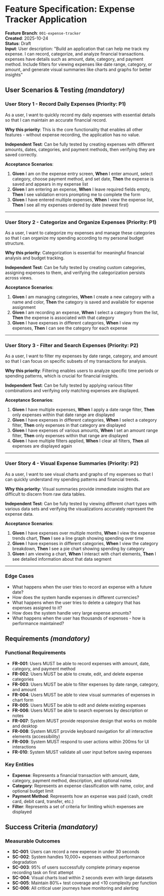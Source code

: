 # Feature Specification: Expense Tracker Application

**Feature Branch**: `001-expense-tracker`  
**Created**: 2025-10-24  
**Status**: Draft  
**Input**: User description: "Build an application that can help me track my expense. I can record, categorize, and analyze financial transactions. expenses have details such as amount, date, category, and payment method. Include filters for viewing expenses like date range, category, or amount, and generate visual summaries like charts and graphs for better insights"

## User Scenarios & Testing *(mandatory)*

### User Story 1 - Record Daily Expenses (Priority: P1)

As a user, I want to quickly record my daily expenses with essential details so that I can maintain an accurate financial record.

**Why this priority**: This is the core functionality that enables all other features - without expense recording, the application has no value.

**Independent Test**: Can be fully tested by creating expenses with different amounts, dates, categories, and payment methods, then verifying they are saved correctly.

**Acceptance Scenarios**:

1. **Given** I am on the expense entry screen, **When** I enter amount, select category, choose payment method, and set date, **Then** the expense is saved and appears in my expense list
2. **Given** I am entering an expense, **When** I leave required fields empty, **Then** I see validation errors prompting me to complete the form
3. **Given** I have entered multiple expenses, **When** I view the expense list, **Then** I see all my expenses ordered by date (newest first)

---

### User Story 2 - Categorize and Organize Expenses (Priority: P1)

As a user, I want to categorize my expenses and manage these categories so that I can organize my spending according to my personal budget structure.

**Why this priority**: Categorization is essential for meaningful financial analysis and budget tracking.

**Independent Test**: Can be fully tested by creating custom categories, assigning expenses to them, and verifying the categorization persists across views.

**Acceptance Scenarios**:

1. **Given** I am managing categories, **When** I create a new category with a name and color, **Then** the category is saved and available for expense assignment
2. **Given** I am recording an expense, **When** I select a category from the list, **Then** the expense is associated with that category
3. **Given** I have expenses in different categories, **When** I view my expenses, **Then** I can see the category for each expense

---

### User Story 3 - Filter and Search Expenses (Priority: P2)

As a user, I want to filter my expenses by date range, category, and amount so that I can focus on specific subsets of my transactions for analysis.

**Why this priority**: Filtering enables users to analyze specific time periods or spending patterns, which is crucial for financial insights.

**Independent Test**: Can be fully tested by applying various filter combinations and verifying only matching expenses are displayed.

**Acceptance Scenarios**:

1. **Given** I have multiple expenses, **When** I apply a date range filter, **Then** only expenses within that date range are displayed
2. **Given** I have expenses in different categories, **When** I select a category filter, **Then** only expenses in that category are displayed
3. **Given** I have expenses of various amounts, **When** I set an amount range filter, **Then** only expenses within that range are displayed
4. **Given** I have multiple filters applied, **When** I clear all filters, **Then** all expenses are displayed again

---

### User Story 4 - Visual Expense Summaries (Priority: P2)

As a user, I want to see visual charts and graphs of my expenses so that I can quickly understand my spending patterns and financial trends.

**Why this priority**: Visual summaries provide immediate insights that are difficult to discern from raw data tables.

**Independent Test**: Can be fully tested by viewing different chart types with various data sets and verifying the visualizations accurately represent the expense data.

**Acceptance Scenarios**:

1. **Given** I have expenses over multiple months, **When** I view the expense trends chart, **Then** I see a line graph showing spending over time
2. **Given** I have expenses in different categories, **When** I view the category breakdown, **Then** I see a pie chart showing spending by category
3. **Given** I am viewing a chart, **When** I interact with chart elements, **Then** I see detailed information about that data segment

---

### Edge Cases

- What happens when the user tries to record an expense with a future date?
- How does the system handle expenses in different currencies?
- What happens when the user tries to delete a category that has expenses assigned to it?
- How does the system handle very large expense amounts?
- What happens when the user has thousands of expenses - how is performance maintained?

## Requirements *(mandatory)*

### Functional Requirements

- **FR-001**: Users MUST be able to record expenses with amount, date, category, and payment method
- **FR-002**: Users MUST be able to create, edit, and delete expense categories
- **FR-003**: Users MUST be able to filter expenses by date range, category, and amount
- **FR-004**: Users MUST be able to view visual summaries of expenses in chart form
- **FR-005**: Users MUST be able to edit and delete existing expenses
- **FR-006**: Users MUST be able to search expenses by description or notes
- **FR-007**: System MUST provide responsive design that works on mobile and desktop
- **FR-008**: System MUST provide keyboard navigation for all interactive elements (accessibility)
- **FR-009**: System MUST respond to user actions within 200ms for UI interactions
- **FR-010**: System MUST validate all user input before saving expenses

### Key Entities

- **Expense**: Represents a financial transaction with amount, date, category, payment method, description, and optional notes
- **Category**: Represents an expense classification with name, color, and optional budget limit
- **Payment Method**: Represents how an expense was paid (cash, credit card, debit card, transfer, etc.)
- **Filter**: Represents a set of criteria for limiting which expenses are displayed

## Success Criteria *(mandatory)*

### Measurable Outcomes

- **SC-001**: Users can record a new expense in under 30 seconds
- **SC-002**: System handles 10,000+ expenses without performance degradation
- **SC-003**: 95% of users successfully complete primary expense recording task on first attempt
- **SC-004**: Visual charts load within 2 seconds even with large datasets
- **SC-005**: Maintain 80%+ test coverage and <10 complexity per function
- **SC-006**: All critical user journeys have monitoring and alerting